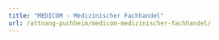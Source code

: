 ```yaml
---
title: "MEDICOM - Medizinischer Fachhandel"
url: /attnang-puchheim/medicom-medizinischer-fachhandel/
---
```

